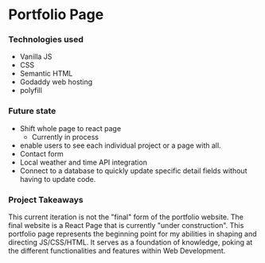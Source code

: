 # Portfolio Page

### Technologies used

- Vanilla JS
- CSS
- Semantic HTML
- Godaddy web hosting
- polyfill


### Future state

-  Shift whole page to react page
      -  Currently in process
-  enable users to see each individual project or a page with all.
-  Contact form
-  Local weather and time API integration
-  Connect to a database to quickly update specific detail fields without having to update  code.


### Project Takeaways

This current iteration is not the "final" form of the portfolio website. The final website is a React Page that is currently "under construction". This portfolio page represents the beginning point for my abilities in shaping and directing JS/CSS/HTML. It serves as a foundation of knowledge, poking at the different 
functionalities and features within Web Development.


